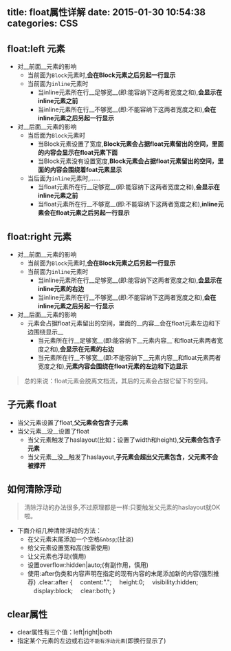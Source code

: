 title: float属性详解
date: 2015-01-30 10:54:38
categories: CSS
---

## float:left 元素
  - 对__前面__元素的影响
    * 当前面为`Block`元素时,__会在Block元素之后另起一行显示__
    * 当前面为`inline`元素时
      - 当inline元素所在行__足够宽__(即:能容纳下这两者宽度之和),__会显示在inline元素之前__
      - 当inline元素所在行__不够宽__(即:不能容纳下这两者宽度之和),__会在inline元素之后另起一行显示__
  - 对__后面__元素的影响
    * 当后面为`Block`元素时
      - 当Block元素设置了宽度,__Block元素会占据float元素留出的空间，里面的内容会显示在float元素下面__
      - 当Block元素没有设置宽度,__Block元素会占据float元素留出的空间，里面的内容会围绕着foat元素显示__
    * 当后面为`inline`元素时,......
      - 当float元素所在行__足够宽__(即:能容纳下这两者宽度之和),__会显示在inline元素之前__
      - 当float元素所在行__不够宽__(即:不能容纳下这两者宽度之和),__inline元素会在float元素之后另起一行显示__

## float:right 元素
  - 对__前面__元素的影响
    * 当前面为`Block`元素时,__会在Block元素之后另起一行显示__
    * 当前面为`inline`元素时
      - 当inline元素所在行__足够宽__(即:能容纳下这两者宽度之和),__会显示在inline元素的右边__
      - 当inline元素所在行__不够宽__(即:不能容纳下这两者宽度之和),__会在inline元素之后另起一行显示__
  - 对__后面__元素的影响
    - 元素会占据float元素留出的空间，里面的__内容__会在float元素左边和下边围绕显示__
      - 当元素所在行__足够宽__(即:能容纳下__元素内容__`和float元素两者宽度之和),__会显示在元素的右边__
      - 当元素所在行__不够宽__(即:不能容纳下__元素内容__和float元素两者宽度之和),__元素内容会围绕在float元素的左边和下边显示__

> 总的来说：float元素会脱离文档流，其后的元素会占据它留下的空间。

## 子元素 float
* 当父元素设置了float,__父元素会包含子元素__
* 当父元素__没__设置了float
  - 当父元素触发了haslayout(比如：设置了width和height),__父元素会包含子元素__
  - 当父元素__没__触发了haslayout,__子元素会超出父元素包含，父元素不会被撑开__

## 如何清除浮动
> 清除浮动的办法很多,不过原理都是一样:只要触发父元素的haslayout就OK啦。

* 下面介绍几种清除浮动的方法：
  - 在父元素末尾添加一个空格`&nbsp`;(扯淡)
  - 给父元素设置宽和高(按需使用)
  - 让父元素也浮动(慎用)
  - 设置overflow:hidden|auto;(有副作用，慎用)
  - 使用:after伪类和内容声明在指定的现有内容的末尾添加新的内容(强烈推荐)
        .clear:after {
        　content:".";
        　height:0;
        　visibility:hidden;
        　display:block;
        　clear:both;
        }

## clear属性
* clear属性有三个值：left|right|both
* 指定某个元素的左边或右边`不能有浮动元素`(即换行显示了)